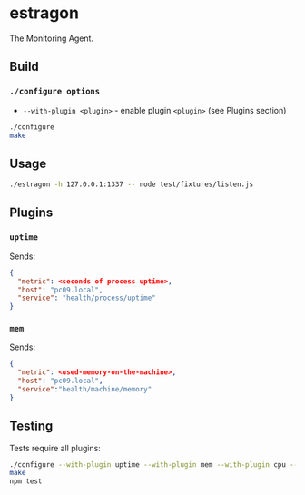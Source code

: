 # estragon
The Monitoring Agent.

## Build

### `./configure options`

  * `--with-plugin <plugin>` - enable plugin `<plugin>` (see Plugins section)

```bash
./configure
make
```

## Usage
```bash
./estragon -h 127.0.0.1:1337 -- node test/fixtures/listen.js
```

## Plugins

### `uptime`

Sends:

```json
{
  "metric": <seconds of process uptime>,
  "host": "pc09.local",
  "service": "health/process/uptime"
}
```

### `mem`

Sends:

```json
{
  "metric": <used-memory-on-the-machine>,
  "host": "pc09.local",
  "service":"health/machine/memory"
}
```

## Testing

Tests require all plugins:

```bash
./configure --with-plugin uptime --with-plugin mem --with-plugin cpu --with-plugin process --with-plugin heartbeat --with-plugin port --with-plugin logs
make
npm test
```
